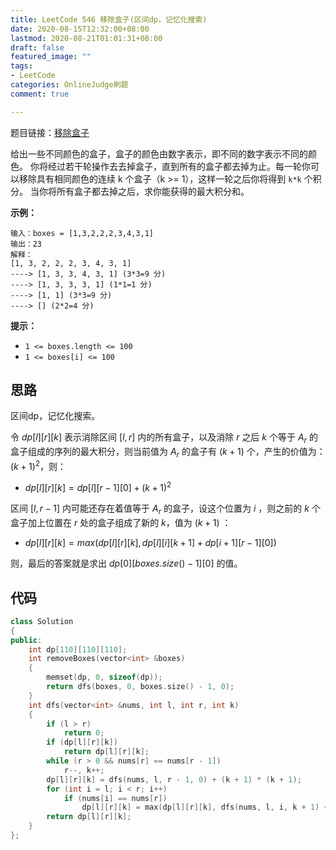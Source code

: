 ```yaml
---
title: LeetCode 546 移除盒子(区间dp，记忆化搜索)
date: 2020-08-15T12:32:00+08:00
lastmod: 2020-08-21T01:01:31+08:00
draft: false
featured_image: ""
tags:
- LeetCode
categories: OnlineJudge刷题
comment: true

---
```


题目链接：[移除盒子](https://leetcode-cn.com/problems/remove-boxes/)

给出一些不同颜色的盒子，盒子的颜色由数字表示，即不同的数字表示不同的颜色。
你将经过若干轮操作去去掉盒子，直到所有的盒子都去掉为止。每一轮你可以移除具有相同颜色的连续 k 个盒子（k >= 1），这样一轮之后你将得到 `k*k` 个积分。
当你将所有盒子都去掉之后，求你能获得的最大积分和。

**示例：**

```
输入：boxes = [1,3,2,2,2,3,4,3,1]
输出：23
解释：
[1, 3, 2, 2, 2, 3, 4, 3, 1] 
----> [1, 3, 3, 4, 3, 1] (3*3=9 分) 
----> [1, 3, 3, 3, 1] (1*1=1 分) 
----> [1, 1] (3*3=9 分) 
----> [] (2*2=4 分)
```

**提示：**

- `1 <= boxes.length <= 100`
- `1 <= boxes[i] <= 100`

## 思路

区间dp，记忆化搜索。

令 $dp[l][r][k]$ 表示消除区间 $[l,r]$ 内的所有盒子，以及消除 $r$ 之后 $k$ 个等于 $A_r$ 的盒子组成的序列的最大积分，则当前值为 $A_r$ 的盒子有 $(k+1)$ 个，产生的价值为：$(k+1)^2$，则：

- $dp[l][r][k]=dp[l][r-1][0]+(k+1)^2$

区间 $[l,r-1]$ 内可能还存在着值等于 $A_r$ 的盒子，设这个位置为 $i$ ，则之前的 $k$ 个盒子加上位置在 $r$ 处的盒子组成了新的 $k$，值为 $(k+1)$ ：

- $dp[l][r][k]=max(dp[l][r][k],dp[l][i][k+1]+dp[i+1][r-1][0])$

则，最后的答案就是求出 $dp[0][boxes.size()-1][0]$ 的值。

## 代码

```cpp
class Solution
{
public:
    int dp[110][110][110];
    int removeBoxes(vector<int> &boxes)
    {
        memset(dp, 0, sizeof(dp));
        return dfs(boxes, 0, boxes.size() - 1, 0);
    }
    int dfs(vector<int> &nums, int l, int r, int k)
    {
        if (l > r)
            return 0;
        if (dp[l][r][k])
            return dp[l][r][k];
        while (r > 0 && nums[r] == nums[r - 1])
            r--, k++;
        dp[l][r][k] = dfs(nums, l, r - 1, 0) + (k + 1) * (k + 1);
        for (int i = l; i < r; i++)
            if (nums[i] == nums[r])
                dp[l][r][k] = max(dp[l][r][k], dfs(nums, l, i, k + 1) + dfs(nums, i + 1, r - 1, 0));
        return dp[l][r][k];
    }
};
```
